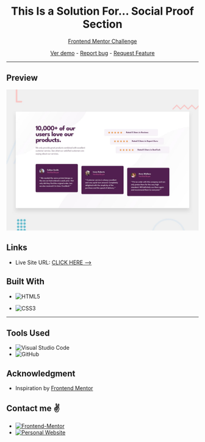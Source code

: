 # <h1 align="center">This Is a Solution For... Social Proof Section</h1>

<p align="center">
  <a href="https://www.frontendmentor.io/challenges/social-proof-section-6e0qTv_bA">Frontend Mentor Challenge
</a>
</p>


<p align="center">
  <a href="https://johanxtheking.github.io/SolutionsLIVE-Frontend-Mentor-Solutions
/solutions/Social-proof-section">Ver demo</a> -
  <a href="https://github.com/JohanXTheKing/SolutionsLIVE-Frontend-Mentor-Solutions/issues">Report bug</a> -
  <a href="https://github.com/JohanXTheKing/SolutionsLIVE-Frontend-Mentor-Solutions/issues">Request Feature</a>
</p>


---

## Preview

![IMAGEN](design/desktop-preview.jpg)


## Links
* Live Site URL: [CLICK HERE -->](https://johanxtheking.github.io/SolutionsLIVE-Frontend-Mentor-Solutions/solutions/Social-proof-section)

## Built With 

* ![HTML5](https://img.shields.io/badge/html5-%23E34F26.svg?style=for-the-badge&logo=html5&logoColor=white) 

* ![CSS3](https://img.shields.io/badge/css3-%231572B6.svg?style=for-the-badge&logo=css3&logoColor=white)

---
## Tools Used

* ![Visual Studio Code](https://img.shields.io/badge/Visual%20Studio%20Code-0078d7.svg?style=for-the-badge&logo=visual-studio-code&logoColor=white)  
* ![GitHub](https://img.shields.io/badge/github-%23121011.svg?style=for-the-badge&logo=github&logoColor=white) 

## Acknowledgment

* Inspiration by [Frontend Mentor](https://www.frontendmentor.io/challenges)

## Contact me ✌️
* <a href="https://www.frontendmentor.io/profile/JohanXTheKing" target="_blank">
	<img src="https://img.shields.io/badge/Frontend Mentor-fbfcf8?style=for-the-badge&logo=Frontend-Mentor&logoColor=black" alt="Frontend-Mentor">
  </a>

* <a href="https://github.com/JohanXTheKing" target="_blank">
    <img src="https://img.shields.io/badge/Github%20Profile-131313?style=for-the-badge&logo=github&logoColor=white" alt="Personal Website">
  </a>